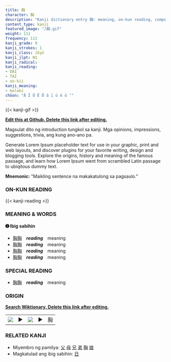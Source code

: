 ```yaml
---
title: 胸
character: 胸
description: "Kanji dictionary entry 胸: meaning, on-kun reading, compounds, origin, related kanji"
content_type: kanji
featured_image: "/胸.gif"
weight: 111
frequency: 111
kanji_grade: 9
kanji_strokes: 1
kanji_class: Jōyō
kanji_jlpt: N1
kanji_radical: 
kanji_reading: 
- DAI
- TAI
- oo-kii
kanji_meaning:
- malaki
chōon: "Ā Ī Ū Ē Ō ā ī ū ē ō ’"
---
```

[//]: # (Don't edit the line below. Kanji animated GIF code is automatically generated.)
{{< kanji-gif >}}

[//]: # (Edit below this line.)

**[Edit this at Github. Delete this link after editing.](https://github.com/tim0g/tim/tree/main/content/kanji/胸/index.md)**

Magsulat dito ng introduction tungkol sa kanji. Mga opinions, impressions, suggestions, trivia, ang kung ano-ano pa.

Generate Lorem Ipsum placeholder text for use in your graphic, print and web layouts, and discover plugins for your favorite writing, design and blogging tools. Explore the origins, history and meaning of the famous passage, and learn how Lorem Ipsum went from scrambled Latin passage to ubiqitous dummy text.
 
**Mnemonic:** "Maikling sentence na makakatulong sa pagsaulo."

### ON-KUN READING

[//]: # (Don't edit the line below. ON-KUN READING code is automatically generated.)
{{< kanji-reading >}}

### MEANING & WORDS

#### ➊ **Ibig sabihin**
  - [胸](../胸)[胸](../胸)　***reading***　meaning
  - [胸](../胸)[胸](../胸)　***reading***　meaning
  - [胸](../胸)[胸](../胸)　***reading***　meaning
  - [胸](../胸)[胸](../胸)　***reading***　meaning

### SPECIAL READING
  - [胸](../胸)[胸](../胸)　***reading***　meaning

### ORIGIN

**[Search Wiktionary. Delete this link after editing.](https://wiktionary.org/wiki/胸)**
<table class="kanji-table"><tr><td>
<img src="60px-胸-bronze.svg.png">
</td><td>▶</td><td>
<img src="60px-胸-oracle.svg.png">
</td><td>▶</td>
<td class="kanji-origin">胸</td>
</tr></table>

### RELATED KANJI
- Miyembro ng pamilya: [父](../父) [母](../母) [兄](../兄) [弟](../弟) [胸](../胸) [娘](../娘)
- Magkatulad ang ibig sabihin: [日](../日)
